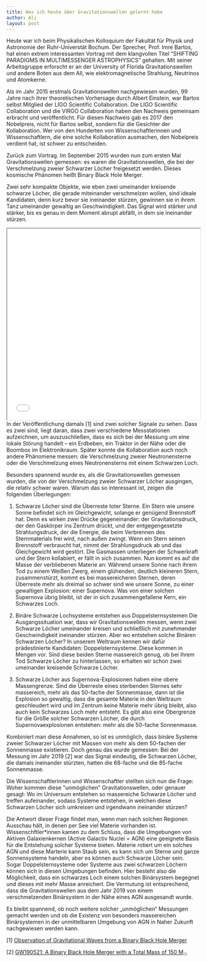 ```yaml
---
title: Was ich heute über Gravitationswellen gelernt habe
author: Ali
layout: post
---
```



Heute war ich beim Physikalischen Kolloquium der Fakultät für Physik und Astronomie der Ruhr-Universtät Bochum. Der Sprecher, Prof. Imre Bartos, hat einen extrem interessanten Vortrag mit dem klangvollen Titel “SHIFTING PARADIGMS IN MULTIMESSENGER ASTROPHYSICS” gehalten. Mit seiner Arbeitsgruppe erforscht er an der University of Florida Gravitationswellen und andere Boten aus dem All, wie elektromagnetische Strahlung, Neutrinos und Atomkerne.

Als im Jahr 2015 erstmals Gravitationswellen nachgewiesen wurden, 99 Jahre nach ihrer theoretischen Vorhersage durch Albert Einstein, war Bartos selbst Mitglied der LIGO Scientific Collaboration. Die LIGO Scientific Collaboration und die VIRGO Collaboration haben den Nachweis gemeinsam erbracht und veröffentlicht. Für diesen Nachweis gab es 2017 den Nobelpreis, nicht für Bartos selbst, sondern für die Gesichter der Kollaboration. Wer von den Hunderten von Wissenschaftlerinnen und Wissenschaftlern, die eine solche Kollaboration ausmachen, den Nobelpreis verdient hat, ist schwer zu entscheiden. 

Zurück zum Vortrag. Im September 2015 wurden nun zum ersten Mal Gravitationswellen gemessen: es waren die Gravitationswellen, die bei der Verschmelzung zweier Schwarzer Löcher freigesetzt werden. Dieses kosmische Phänomen heißt Binary Black Hole Merger. 

Zwei sehr kompakte Objekte, wie eben zwei umeinander kreisende schwarze Löcher, die gerade miteinander verschmelzen wollen, sind ideale Kandidaten, denn kurz bevor sie ineinander stürzen, gewinnen sie in ihrem Tanz umeinander gewaltig an Geschwindigkeit. Das Signal wird stärker und stärker,  bis es genau in dem Moment abrupt abfällt, in dem sie ineinander stürzen. 
<span class="image right"><img src="{{ 'assets/images/LIGO_measurement_of_gravitational_waves.pdf' | relative_url }}" alt="" /></span>
<iframe src="{{ 'assets/images/LIGO_measurement_of_gravitational_waves.pdf' | relative_url }}" width="100%" height="500px"></iframe>
In der Veröffentlichung damals [1] sind zwei solcher Signale zu sehen. Dass es zwei sind, liegt daran, dass zwei verschiedene Messstationen aufzeichnen, um auszuschließen, dass es sich bei der Messung um eine lokale Störung handelt – ein Erdbeben, ein Traktor in der Nähe oder die Boombox im Elektronikraum.  
Später konnte die Kollaboration auch noch andere Phänomene messen: die Verschmelzung zweier Neutronensterne oder die Verschmelzung eines Neutronensterns mit einem Schwarzen Loch. 

Besonders spannend wurde es, als die Gravitationswellen gemessen wurden, die von der Verschmelzung zweier Schwarzer Löcher ausgingen, die relativ schwer waren. Warum das so interessant ist, zeigen die folgenden Überlegungen: 

1. Schwarze Löcher sind die Überreste toter Sterne. Ein Stern wie unsere Sonne befindet sich im Gleichgewicht, solange er genügend Brennstoff hat. Denn es wirken zwei Drücke gegeneinander: der Gravitationsdruck, der den Gaskörper ins Zentrum drückt, und der entgegengesetzte Strahlungsdruck, der die Energie, die beim Verbrennen des Sternmaterials frei wird, nach außen zwingt. Wenn ein Stern seinen Brennstoff verbraucht hat, nimmt der Strahlungsdruck ab und das Gleichgewicht wird gestört. Die Gasmassen unterliegen der Schwerkraft und der Stern kollabiert, er fällt in sich zusammen. Nun kommt es auf die Masse der verbliebenen Materie an: 
Während unsere Sonne nach ihrem Tod zu einem Weißen Zwerg, einem glühenden, deutlich kleineren Stern, zusammenstürzt, kommt es bei massereicheren Sternen, deren Überreste mehr als dreimal so schwer sind wie unsere Sonne, zu einer gewaltigen Explosion: einer Supernova. Was von einer solchen Supernova übrig bleibt, ist der in sich zusammengefallene Kern, ein Schwarzes Loch. 

2. Binäre Schwarze Lochsysteme entstehen aus Doppelsternsystemen
Die Ausgangssituation war, dass wir Gravitationswellen messen, wenn zwei Schwarze Löcher umeinander kreisen und schließlich mit zunehmender Geschwindigkeit ineinander stürzen. Aber wo entstehen solche Binären Schwarzen Löcher? 
In unserem Weltraum kennen wir dafür prädestinierte Kandidaten: Doppelsternsysteme. Diese kommen in Mengen vor. Sind diese beiden Sterne massereich genug, ob bei ihrem Tod Schwarze Löcher zu hinterlassen, so erhalten wir schon zwei umeinander kreisende Schwarze Löcher.

3. Schwarze Löcher aus Supernova-Explosionen haben eine obere Massengrenze. Sind die Überreste eines sterbenden Sternes sehr massereich, mehr als das 50-fache der Sonnenmasse, dann ist die Explosion so gewaltig, dass die gesamte Materie in den Weltraum geschleudert wird und im Zentrum keine Materie mehr übrig bleibt, also auch kein Schwarzes Loch mehr entsteht. Es gibt also eine Obergrenze für die Größe solcher Schwarzen Löcher, die durch Supernovaexplosionen entstehen: mehr als die 50-fache Sonnenmasse. 

Kombiniert man diese Annahmen, so ist es unmöglich, dass binäre Systeme zweier Schwarzer Löcher mit Massen von mehr als dem 50-fachen der Sonnenmasse existieren. Doch genau das wurde gemessen: Bei der Messung im Jahr 2019 [2] war das Signal eindeutig, die Schwarzen Löcher, die damals ineinander stürzten, hatten die 68-fache und die 85-fache Sonnenmasse. 

Die Wissenschaftlerinnen und Wissenschaftler stellten sich nun die Frage: Woher kommen diese "unmöglichen" Gravitationswellen, oder genauer gesagt: Wo im Universum entstehen so massereiche Schwarze Löcher und treffen aufeinander, sodass Systeme entstehen, in welchen diese Schwarzen Löcher sich umkreisen und irgendwann ineinander stürzen? 

Die Antwort dieser Frage findet man, wenn man nach solchen Regionen Ausschau hält, in denen per See viel Materie vorhanden ist. Wissenschftler*innen kamen zu dem Schluss, dass die Umgebungen von Aktiven Galaxienkernen (Active Galactiv Nuclei = AGN) eine geeignete Basis für die Entstehung solcher Systeme bieten. Materie rotiert um ein solches AGN und diese Marterie kann Staub sein, es kann sich um Sterne und ganze Sonnensysteme handeln, aber es können auch Schwarze Löcher sein. Sogar Doppelsternsysteme oder Systeme aus zwei schwarzen Löchern können sich in diesen Umgebungen befinden. Hier besteht also die Möglichkeit, dass ein schwarzes Loch einem solchen Binärsystem begegnet und dieses mit mehr Masse anreichert. 
Die Vermutung ist entsprechend, dass die Gravitationswellen aus dem Jahr 2019 von einem verschmelzenden Binärsystem in der Nähe eines AGN ausgesandt wurde. 

Es bleibt spannend, ob noch weitere solcher „unmöglichen“ Messungen gemacht werden und ob die Existenz von besonders massereichen Binärsystemen in der unmittelbaren Umgebung von AGN in Naher Zukunft nachgewiesen werden kann. 

[1] <a href="https://journals.aps.org/prl/pdf/10.1103/PhysRevLett.116.061102">Observation of Gravitational Waves from a Binary Black Hole Merger</a>

[2] <a href="https://journals.aps.org/prl/pdf/10.1103/PhysRevLett.125.101102">GW190521: A Binary Black Hole Merger with a Total Mass of 150 M<sub>&#9737;</sub></a>

